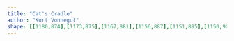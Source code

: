 ```yaml
---
title: "Cat's Cradle"
author: "Kurt Vonnegut"
shape: [[1180,874],[1173,875],[1167,881],[1156,887],[1151,895],[1150,901],[1151,939],[1144,1069],[1138,1268],[1133,1370],[1133,1409],[1129,1508],[1127,1609],[1125,1632],[1125,1681],[1122,1764],[1122,1812],[1124,1817],[1135,1821],[1160,1822],[1170,1824],[1201,1824],[1208,1820],[1211,1811],[1217,1599],[1216,1575],[1219,1527],[1219,1484],[1223,1429],[1223,1345],[1225,1325],[1226,1260],[1230,1200],[1235,999],[1237,987],[1239,950],[1240,891],[1244,885],[1244,883],[1240,879],[1232,877],[1186,874]]
---
```

